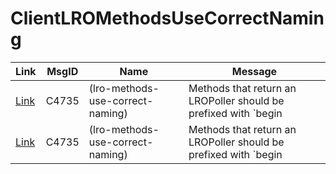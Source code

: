 # ClientLROMethodsUseCorrectNaming

|Link|MsgID|Name|Message|
|---|---|---|---|
| [Link](https://github.com/Azure/azure-sdk-for-python/blob/main/sdk/remoterendering/azure-mixedreality-remoterendering/azure/mixedreality/remoterendering/_remote_rendering_client.py#L175) | C4735 | (lro-methods-use-correct-naming) | Methods that return an LROPoller should be prefixed with `begin |
| [Link](https://github.com/Azure/azure-sdk-for-python/blob/main/sdk/remoterendering/azure-mixedreality-remoterendering/azure/mixedreality/remoterendering/_remote_rendering_client.py#L277) | C4735 | (lro-methods-use-correct-naming) | Methods that return an LROPoller should be prefixed with `begin |
